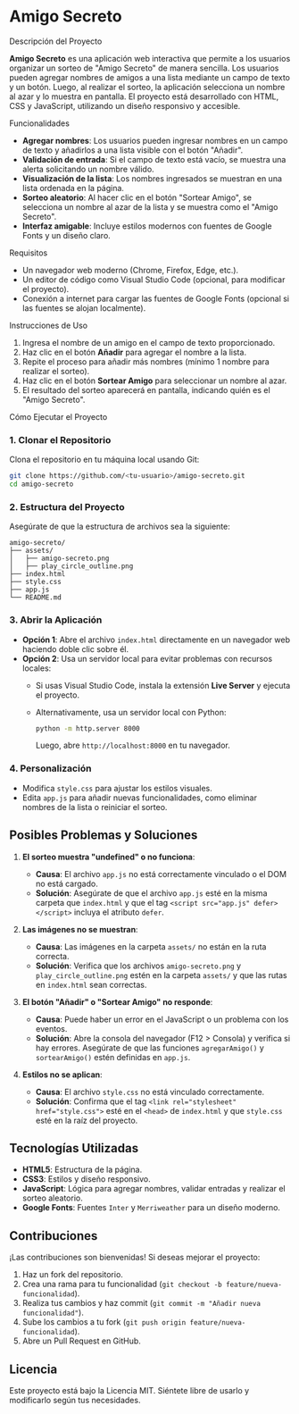# Amigo Secreto

Descripción del Proyecto

**Amigo Secreto** es una aplicación web interactiva que permite a los usuarios organizar un sorteo de "Amigo Secreto" de manera sencilla. Los usuarios pueden agregar nombres de amigos a una lista mediante un campo de texto y un botón. Luego, al realizar el sorteo, la aplicación selecciona un nombre al azar y lo muestra en pantalla. El proyecto está desarrollado con HTML, CSS y JavaScript, utilizando un diseño responsivo y accesible.

Funcionalidades

- **Agregar nombres**: Los usuarios pueden ingresar nombres en un campo de texto y añadirlos a una lista visible con el botón "Añadir".
- **Validación de entrada**: Si el campo de texto está vacío, se muestra una alerta solicitando un nombre válido.
- **Visualización de la lista**: Los nombres ingresados se muestran en una lista ordenada en la página.
- **Sorteo aleatorio**: Al hacer clic en el botón "Sortear Amigo", se selecciona un nombre al azar de la lista y se muestra como el "Amigo Secreto".
- **Interfaz amigable**: Incluye estilos modernos con fuentes de Google Fonts y un diseño claro.

Requisitos

- Un navegador web moderno (Chrome, Firefox, Edge, etc.).
- Un editor de código como Visual Studio Code (opcional, para modificar el proyecto).
- Conexión a internet para cargar las fuentes de Google Fonts (opcional si las fuentes se alojan localmente).

Instrucciones de Uso

1. Ingresa el nombre de un amigo en el campo de texto proporcionado.
2. Haz clic en el botón **Añadir** para agregar el nombre a la lista.
3. Repite el proceso para añadir más nombres (mínimo 1 nombre para realizar el sorteo).
4. Haz clic en el botón **Sortear Amigo** para seleccionar un nombre al azar.
5. El resultado del sorteo aparecerá en pantalla, indicando quién es el "Amigo Secreto".

Cómo Ejecutar el Proyecto

### 1. Clonar el Repositorio

Clona el repositorio en tu máquina local usando Git:

```bash
git clone https://github.com/<tu-usuario>/amigo-secreto.git
cd amigo-secreto
```

### 2. Estructura del Proyecto

Asegúrate de que la estructura de archivos sea la siguiente:

```
amigo-secreto/
├── assets/
│   ├── amigo-secreto.png
│   ├── play_circle_outline.png
├── index.html
├── style.css
├── app.js
└── README.md
```

### 3. Abrir la Aplicación

- **Opción 1**: Abre el archivo `index.html` directamente en un navegador web haciendo doble clic sobre él.
- **Opción 2**: Usa un servidor local para evitar problemas con recursos locales:
  - Si usas Visual Studio Code, instala la extensión **Live Server** y ejecuta el proyecto.
  - Alternativamente, usa un servidor local con Python:

    ```bash
    python -m http.server 8000
    ```

    Luego, abre `http://localhost:8000` en tu navegador.

### 4. Personalización

- Modifica `style.css` para ajustar los estilos visuales.
- Edita `app.js` para añadir nuevas funcionalidades, como eliminar nombres de la lista o reiniciar el sorteo.

## Posibles Problemas y Soluciones

1. **El sorteo muestra "undefined" o no funciona**:

   - **Causa**: El archivo `app.js` no está correctamente vinculado o el DOM no está cargado.
   - **Solución**: Asegúrate de que el archivo `app.js` esté en la misma carpeta que `index.html` y que el tag `<script src="app.js" defer></script>` incluya el atributo `defer`.

2. **Las imágenes no se muestran**:

   - **Causa**: Las imágenes en la carpeta `assets/` no están en la ruta correcta.
   - **Solución**: Verifica que los archivos `amigo-secreto.png` y `play_circle_outline.png` estén en la carpeta `assets/` y que las rutas en `index.html` sean correctas.

3. **El botón "Añadir" o "Sortear Amigo" no responde**:

   - **Causa**: Puede haber un error en el JavaScript o un problema con los eventos.
   - **Solución**: Abre la consola del navegador (F12 &gt; Consola) y verifica si hay errores. Asegúrate de que las funciones `agregarAmigo()` y `sortearAmigo()` estén definidas en `app.js`.

4. **Estilos no se aplican**:

   - **Causa**: El archivo `style.css` no está vinculado correctamente.
   - **Solución**: Confirma que el tag `<link rel="stylesheet" href="style.css">` esté en el `<head>` de `index.html` y que `style.css` esté en la raíz del proyecto.

## Tecnologías Utilizadas

- **HTML5**: Estructura de la página.
- **CSS3**: Estilos y diseño responsivo.
- **JavaScript**: Lógica para agregar nombres, validar entradas y realizar el sorteo aleatorio.
- **Google Fonts**: Fuentes `Inter` y `Merriweather` para un diseño moderno.

## Contribuciones

¡Las contribuciones son bienvenidas! Si deseas mejorar el proyecto:

1. Haz un fork del repositorio.
2. Crea una rama para tu funcionalidad (`git checkout -b feature/nueva-funcionalidad`).
3. Realiza tus cambios y haz commit (`git commit -m "Añadir nueva funcionalidad"`).
4. Sube los cambios a tu fork (`git push origin feature/nueva-funcionalidad`).
5. Abre un Pull Request en GitHub.

## Licencia

Este proyecto está bajo la Licencia MIT. Siéntete libre de usarlo y modificarlo según tus necesidades.
